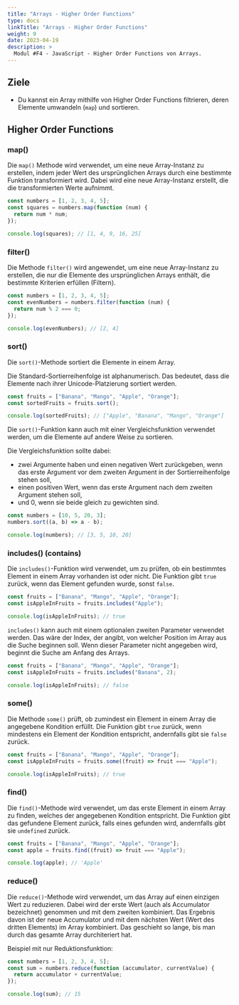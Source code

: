 ```yaml
---
title: "Arrays - Higher Order Functions"
type: docs
linkTitle: "Arrays - Higher Order Functions"
weight: 9
date: 2023-04-19
description: >
  Modul #F4 - JavaScript - Higher Order Functions von Arrays.
---
```


## Ziele

- Du kannst ein Array mithilfe von Higher Order Functions filtrieren, deren Elemente umwandeln (`map`) und sortieren.

## Higher Order Functions

### map()

Die `map()` Methode wird verwendet, um eine neue Array-Instanz zu erstellen, indem jeder Wert des ursprünglichen Arrays durch eine bestimmte Funktion transformiert wird. Dabei wird eine neue Array-Instanz erstellt, die die transformierten Werte aufnimmt.

```javascript
const numbers = [1, 2, 3, 4, 5];
const squares = numbers.map(function (num) {
  return num * num;
});

console.log(squares); // [1, 4, 9, 16, 25]
```

### filter()

Die Methode `filter()` wird angewendet, um eine neue Array-Instanz zu erstellen, die nur die Elemente des ursprünglichen Arrays enthält, die bestimmte Kriterien erfüllen (Filtern).

```javascript
const numbers = [1, 2, 3, 4, 5];
const evenNumbers = numbers.filter(function (num) {
  return num % 2 === 0;
});

console.log(evenNumbers); // [2, 4]
```

### sort()

Die `sort()`-Methode sortiert die Elemente in einem Array.

Die Standard-Sortierreihenfolge ist alphanumerisch. Das bedeutet, dass die Elemente nach ihrer Unicode-Platzierung sortiert werden.

```javascript
const fruits = ["Banana", "Mango", "Apple", "Orange"];
const sortedFruits = fruits.sort();

console.log(sortedFruits); // ["Apple", "Banana", "Mango", "Orange"]
```

Die `sort()`-Funktion kann auch mit einer Vergleichsfunktion verwendet werden, um die Elemente auf andere Weise zu sortieren.

Die Vergleichsfunktion sollte dabei:

- zwei Argumente haben und einen negativen Wert zurückgeben, wenn das erste Argument vor dem zweiten Argument in der Sortierreihenfolge stehen soll,
- einen positiven Wert, wenn das erste Argument nach dem zweiten Argument stehen soll,
- und 0, wenn sie beide gleich zu gewichten sind.

```javascript
const numbers = [10, 5, 20, 3];
numbers.sort((a, b) => a - b);

console.log(numbers); // [3, 5, 10, 20]
```

### includes() (contains)

Die `includes()`-Funktion wird verwendet, um zu prüfen, ob ein bestimmtes Element in einem Array vorhanden ist oder nicht. Die Funktion gibt `true` zurück, wenn das Element gefunden wurde, sonst `false`.

```javascript
const fruits = ["Banana", "Mango", "Apple", "Orange"];
const isAppleInFruits = fruits.includes("Apple");

console.log(isAppleInFruits); // true
```

`includes()` kann auch mit einem optionalen zweiten Parameter verwendet werden. Das wäre der Index, der angibt, von welcher Position im Array aus die Suche beginnen soll. Wenn dieser Parameter nicht angegeben wird, beginnt die Suche am Anfang des Arrays.

```javascript
const fruits = ["Banana", "Mango", "Apple", "Orange"];
const isAppleInFruits = fruits.includes("Banana", 2);

console.log(isAppleInFruits); // false
```

### some()

Die Methode `some()` prüft, ob zumindest ein Element in einem Array die angegebene Kondition erfüllt. Die Funktion gibt `true` zurück, wenn mindestens ein Element der Kondition entspricht, andernfalls gibt sie `false` zurück.

```javascript
const fruits = ["Banana", "Mango", "Apple", "Orange"];
const isAppleInFruits = fruits.some((fruit) => fruit === "Apple");

console.log(isAppleInFruits); // true
```

### find()

Die `find()`-Methode wird verwendet, um das erste Element in einem Array zu finden, welches der angegebenen Kondition entspricht. Die Funktion gibt das gefundene Element zurück, falls eines gefunden wird, andernfalls gibt sie `undefined` zurück.

```javascript
const fruits = ["Banana", "Mango", "Apple", "Orange"];
const apple = fruits.find((fruit) => fruit === "Apple");

console.log(apple); // 'Apple'
```

### reduce()

Die `reduce()`-Methode wird verwendet, um das Array auf einen einzigen Wert zu reduzieren. Dabei wird der erste Wert (auch als Accumulator bezeichnet) genommen und mit dem zweiten kombiniert. Das Ergebnis davon ist der neue Accumulator und mit dem nächsten Wert (Wert des dritten Elements) im Array kombiniert. Das geschieht so lange, bis man durch das gesamte Array durchiteriert hat.

Beispiel mit nur Reduktionsfunktion:

```javascript
const numbers = [1, 2, 3, 4, 5];
const sum = numbers.reduce(function (accumulator, currentValue) {
  return accumulator + currentValue;
});

console.log(sum); // 15
```
